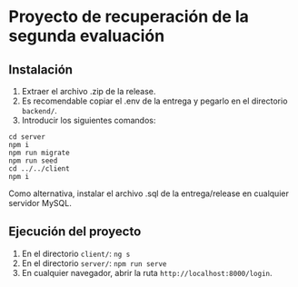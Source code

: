 # Proyecto de recuperación de la segunda evaluación

## Instalación
1. Extraer el archivo .zip de la release.
2. Es recomendable copiar el .env de la entrega y pegarlo en el directorio `backend/`.
3. Introducir los siguientes comandos:
```
cd server
npm i
npm run migrate
npm run seed
cd ../../client
npm i
```
Como alternativa, instalar el archivo .sql de la entrega/release en cualquier servidor MySQL.

## Ejecución del proyecto
1. En el directorio `client/`: `ng s`
2. En el directorio `server/`: `npm run serve`
3. En cualquier navegador, abrir la ruta `http://localhost:8000/login`.
